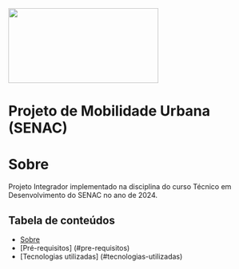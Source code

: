 <img src="https://useargo.com/wp-content/uploads/2019/10/Mobilidade-urbana-desafios-de-locomover-nos-principais-centros-urbanos.jpg" height="150" width="300" />

# Projeto de Mobilidade Urbana (SENAC)

Sobre
========

Projeto Integrador implementado na disciplina do curso Técnico em Desenvolvimento do SENAC no ano de 2024.


Tabela de conteúdos
--------------------

* [Sobre](#sobre)
* [Pré-requisitos] (#pre-requisitos)
* [Tecnologias utilizadas] (#tecnologias-utilizadas)


